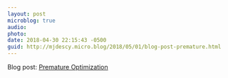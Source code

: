 ```yaml
---
layout: post
microblog: true
audio: 
photo: 
date: 2018-04-30 22:15:43 -0500
guid: http://mjdescy.micro.blog/2018/05/01/blog-post-premature.html
---
```

Blog post: [Premature Optimization](https://mjdescy.me/2018/04/30/premature-optimization/)
